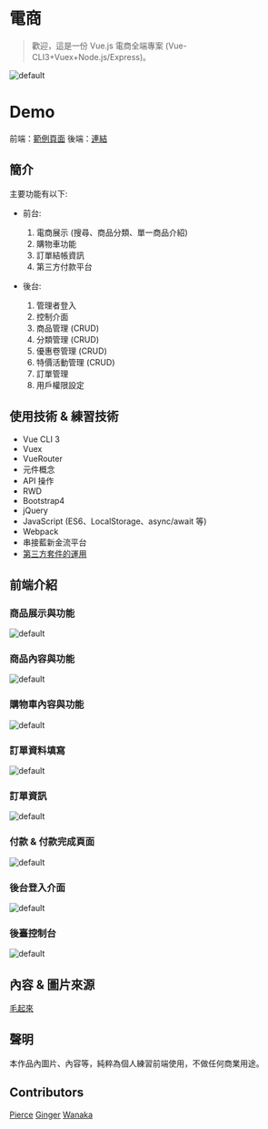 # 電商

> 歡迎，這是一份 Vue.js 電商全端專案 (Vue-CLI3+Vuex+Node.js/Express)。

![default]()

# Demo

前端：[範例頁面](https://ac-ec-website.github.io/ec-front-end-vue/dist/)
後端：[連結](https://github.com/ac-ec-website/ec-back-end-node)

## 簡介

主要功能有以下:

- 前台:

  1. 電商展示 (搜尋、商品分類、單一商品介紹)
  2. 購物車功能
  3. 訂單結帳資訊
  4. 第三方付款平台

* 後台:

  1. 管理者登入
  2. 控制介面
  3. 商品管理 (CRUD)
  4. 分類管理 (CRUD)
  5. 優惠卷管理 (CRUD)
  6. 特價活動管理 (CRUD)
  7. 訂單管理
  8. 用戶權限設定

## 使用技術 & 練習技術

- Vue CLI 3
- Vuex
- VueRouter
- 元件概念
- API 操作
- RWD
- Bootstrap4
- jQuery
- JavaScript (ES6、LocalStorage、async/await 等)
- Webpack
- 串接藍新金流平台
- [第三方套件的運用](https://github.com/ac-ec-website/ec-front-end-vue/blob/master/package.json)

## 前端介紹

### 商品展示與功能

![default]()

### 商品內容與功能

![default]()

### 購物車內容與功能

![default]()

### 訂單資料填寫

![default]()

### 訂單資訊

![default]()

### 付款 & 付款完成頁面

![default]()

### 後台登入介面

![default]()

### 後臺控制台

![default]()

## 內容 & 圖片來源

[毛起來](https://shop.maoup.com.tw)

## 聲明

本作品內圖片、內容等，純粹為個人練習前端使用，不做任何商業用途。

## Contributors

[Pierce](https://github.com/pierceshih15)
[Ginger](https://github.com/Lianginger)
[Wanaka](https://github.com/asd8116)
